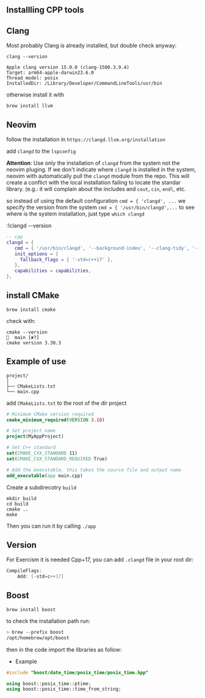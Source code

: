 ## Installling CPP tools

## Clang

Most probably Clang is already installed, but double check anyway:

```
clang --version

Apple clang version 15.0.0 (clang-1500.3.9.4)
Target: arm64-apple-darwin23.6.0
Thread model: posix
InstalledDir: /Library/Developer/CommandLineTools/usr/bin
```

otherwise install it with

`brew install llvm`

## Neovim

follow the installation in `https://clangd.llvm.org/installation`

add `clangd` to the `lspconfig`

**Attention**:
Use only the installation of `clangd` from the system not the neovim pluging.
If we don't indicate where `clangd` is installed in the system, neovim
with automatically pull the `clangd` module from the repo.
This will create a conflict with the local installation failing to locate the
standar library. (e.g.: it will complain about the includes and `cout`, `cin`,
`endl`, etc.

so instead of using the default configuration `cmd = { 'clangd', ...`
we specify the version from the system `cmd = { '/usr/bin/clangd',...`
to see where is the system installation, just type `which clangd`

:!clangd --version

```lua
-- cpp
clangd = {
   cmd = { '/usr/bin/clangd', '--background-index', '--clang-tidy', '--log=verbose' },
   init_options = {
     fallback_flags = { '-std=c++17' },
   },
   capabilities = capabilities,
},
 ```

## install CMake

`brew install cmake`

check with:

```
cmake --version                                                                           main [✘?]
cmake version 3.30.3
```

## Example of use

```
project/
│
├── CMakeLists.txt
└── main.cpp
```

add `CMakeLists.txt` to the root of the dir project

```cmake
# Minimum CMake version required
cmake_minimum_required(VERSION 3.10)

# Set project name
project(MyAppProject)

# Set C++ standard
set(CMAKE_CXX_STANDARD 11)
set(CMAKE_CXX_STANDARD_REQUIRED True)

# Add the executable, this takes the source file and output name
add_executable(app main.cpp)
```

Create a subdirecotry `build`

```
mkdir build
cd build
cmake ..
make
```

Then you can run it by calling `./app`

## Version

For Exercism it is needed Cpp+17, you can add `.clangd`
file in your root dir:

```cpp
CompileFlags:
    Add: [-std=c++17]
```

## Boost

`brew install boost`

to check the installation path run:

```bash
> brew --prefix boost
/opt/homebrew/opt/boost
```

then in the code import the libraries as follow:

- Example

```cpp
#include "boost/date_time/posix_time/posix_time.hpp"

using boost::posix_time::ptime;
using boost::posix_time::time_from_string;
```
